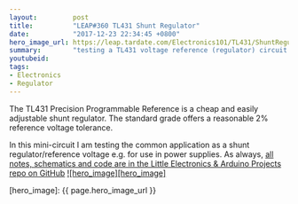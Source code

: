```yaml
---
layout:         post
title:          "LEAP#360 TL431 Shunt Regulator"
date:           "2017-12-23 22:34:45 +0800"
hero_image_url: https://leap.tardate.com/Electronics101/TL431/ShuntRegulator/assets/ShuntRegulator_build.jpg
summary:        "testing a TL431 voltage reference (regulator) circuit with manual course and fine trim"
youtubeid:
tags:
- Electronics
- Regulator
---
```


The TL431 Precision Programmable Reference is a cheap and easily adjustable shunt regulator.
The standard grade offers a reasonable 2% reference voltage tolerance.

In this mini-circuit I am testing the common application as a shunt regulator/reference voltage e.g. for use in power supplies.
As always, [all notes, schematics and code are in the Little Electronics & Arduino Projects repo on GitHub][project]
[![hero_image][hero_image]][project]

[leap]: https://leap.tardate.com
[project]: https://github.com/tardate/LittleArduinoProjects/tree/master/Electronics101/TL431/ShuntRegulator
[hero_image]: {{ page.hero_image_url }}
